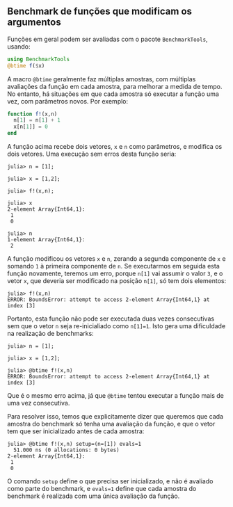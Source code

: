 
## Benchmark de funções que modificam os argumentos

Funções em geral podem ser avaliadas com o pacote `BenchmarkTools`,
usando:

```julia
using BenchmarkTools
@btime f($x)

```

A macro `@btime` geralmente faz múltiplas amostras, com múltiplas avaliações da função 
em cada amostra, para melhorar a medida de tempo. No entanto, há situações em que 
cada amostra só executar a função uma vez, com parâmetros novos. Por exemplo:

```julia
function f!(x,n)
  n[1] = n[1] + 1
  x[n[1]] = 0
end
```

A função acima recebe dois vetores, `x` e `n` como parâmetros, e modifica
os dois vetores. Uma execução sem erros desta função seria:

```julia-repl
julia> n = [1];

julia> x = [1,2];

julia> f!(x,n);

julia> x
2-element Array{Int64,1}:
 1
 0

julia> n
1-element Array{Int64,1}:
 2

```

A função modificou os vetores `x` e `n`, zerando a segunda componente de `x`
e somando `1` à primeira componente de `n`. Se executarmos em seguida esta
função novamente, teremos um erro, porque `n[1]` vai assumir o valor `3`, 
e o vetor `x`, que deveria ser modificado na posição `n[1]`, só tem dois
elementos:

```
julia> f!(x,n)
ERROR: BoundsError: attempt to access 2-element Array{Int64,1} at index [3]

```

Portanto, esta função não pode ser executada duas vezes consecutivas sem que
o vetor `n` seja re-inicialiado como `n[1]=1`. Isto gera uma dificuldade na realização
de benchmarks: 

```julia-repl
julia> n = [1];

julia> x = [1,2];

julia> @btime f!(x,n)
ERROR: BoundsError: attempt to access 2-element Array{Int64,1} at index [3]

```

Que é o mesmo erro acima, já que `@btime` tentou executar a função mais de uma
vez consecutiva.

Para resolver isso, temos que explicitamente dizer que queremos que cada amostra
do benchmark só tenha uma avaliação da função, e que o vetor tem que ser inicializado
antes de cada amostra:

```
julia> @btime f!(x,n) setup=(n=[1]) evals=1
  51.000 ns (0 allocations: 0 bytes)
2-element Array{Int64,1}:
 1
 0

```

O comando `setup` define o que precisa ser inicializado, e não é avaliado
como parte do benchmark, e `evals=1` define que cada amostra do benchmark é realizada
com uma única avaliação da função.







